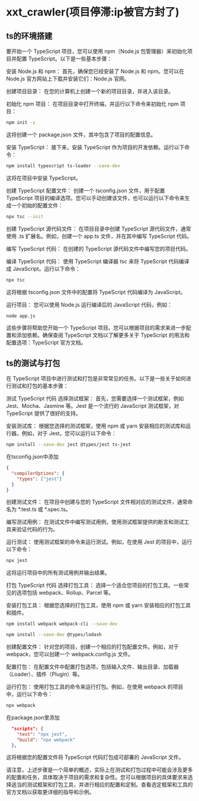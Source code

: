 <!--
 * @Description: 
 * @Author: 唐健峰
 * @Date: 2023-09-13 09:08:21
 * @LastEditors: ${author}
 * @LastEditTime: 2023-09-13 12:01:11
-->
# xxt_crawler(项目停滞:ip被官方封了)

## ts的环境搭建
要开始一个 TypeScript 项目，您可以使用 npm（Node.js 包管理器）来初始化项目并配置 TypeScript。以下是一些基本步骤：

安装 Node.js 和 npm： 首先，确保您已经安装了 Node.js 和 npm。您可以在 Node.js 官方网站上下载并安装它们：Node.js 官网。

创建项目目录： 在您的计算机上创建一个新的项目目录，并进入该目录。

初始化 npm 项目： 在项目目录中打开终端，并运行以下命令来初始化 npm 项目：

```bash
npm init -y
```
这将创建一个 package.json 文件，其中包含了项目的配置信息。

安装 TypeScript： 接下来，安装 TypeScript 作为项目的开发依赖。运行以下命令：

```bash
npm install typescript ts-loader --save-dev
```
这将在项目中安装 TypeScript。

创建 TypeScript 配置文件： 创建一个 tsconfig.json 文件，用于配置 TypeScript 项目的编译选项。您可以手动创建该文件，也可以运行以下命令来生成一个初始的配置文件：

```bash
npx tsc --init
```
创建 TypeScript 源代码文件： 在项目目录中创建 TypeScript 源代码文件，通常使用 .ts 扩展名。例如，创建一个 app.ts 文件，并在其中编写 TypeScript 代码。

编写 TypeScript 代码： 在创建的 TypeScript 源代码文件中编写您的项目代码。

编译 TypeScript 代码： 使用 TypeScript 编译器 tsc 来将 TypeScript 代码编译成 JavaScript。运行以下命令：

```bash
npx tsc
```
这将根据 tsconfig.json 文件中的配置将 TypeScript 代码编译为 JavaScript。

运行项目： 您可以使用 Node.js 运行编译后的 JavaScript 代码，例如：

```bash
node app.js
```
这些步骤将帮助您开始一个 TypeScript 项目。您可以根据项目的需求来进一步配置和添加依赖。确保查阅 TypeScript 文档以了解更多关于 TypeScript 的用法和配置选项：TypeScript 官方文档。

## ts的测试与打包
在 TypeScript 项目中进行测试和打包是非常常见的任务。以下是一些关于如何进行测试和打包的基本步骤：

测试 TypeScript 代码
选择测试框架： 首先，您需要选择一个测试框架，例如 Jest、Mocha、Jasmine 等。Jest 是一个流行的 JavaScript 测试框架，对 TypeScript 提供了很好的支持。

安装测试库： 根据您选择的测试框架，使用 npm 或 yarn 安装相应的测试库和运行器。例如，对于 Jest，您可以运行以下命令：

```bash
npm install --save-dev jest @types/jest ts-jest
```
在tsconfig.json中添加
```json
{
  "compilerOptions": {
    "types": ["jest"]
  }
}
```
创建测试文件： 在项目中创建与您的 TypeScript 文件相对应的测试文件，通常命名为 *.test.ts 或 *.spec.ts。

编写测试用例： 在测试文件中编写测试用例，使用测试框架提供的断言和测试工具来验证代码的行为。

运行测试： 使用测试框架的命令来运行测试。例如，在使用 Jest 的项目中，运行以下命令：

```bash
npx jest
```
这将运行项目中的所有测试用例并输出结果。

打包 TypeScript 代码
选择打包工具： 选择一个适合您项目的打包工具。一些常见的选项包括 webpack、Rollup、Parcel 等。

安装打包工具： 根据您选择的打包工具，使用 npm 或 yarn 安装相应的打包工具和插件。

```bash
npm install webpack webpack-cli --save-dev
```

```bash
npm install --save-dev @types/lodash
```

创建配置文件： 针对您的项目，创建一个相应的打包配置文件。例如，对于 webpack，您可以创建一个 webpack.config.js 文件。

配置打包： 在配置文件中配置打包选项，包括输入文件、输出目录、加载器（Loader）、插件（Plugin）等。

运行打包： 使用打包工具的命令来运行打包。例如，在使用 webpack 的项目中，运行以下命令：

```bash
npx webpack
```
在package.json里添加
```json
  "scripts": {
    "test": "npx jest",
    "build": "npx webpack"
  },
```
这将根据您的配置文件将 TypeScript 代码打包成可部署的 JavaScript 文件。

请注意，上述步骤是一个简单的概述，实际上在测试和打包过程中可能会涉及更多的配置和任务，具体取决于项目的需求和复杂性。您可以根据项目的具体要求来选择适当的测试框架和打包工具，并进行相应的配置和定制。查看选定框架和工具的官方文档以获取更详细的指导和示例。
